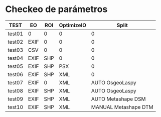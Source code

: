 # Checkeo de parámetros

| TEST   | EO   | ROI  | OptimizeIO | Split                |
|--------|------|------|------------|----------------------|
| test01 | 0    | 0    | 0          | 0                    |
| test02 | EXIF | 0    | 0          | 0                    |
| test03 | CSV  | 0    | 0          | 0                    |
| test04 | EXIF | SHP  | 0          | 0                    |
| test05 | EXIF | SHP  | PSX        | 0                    |
| test06 | EXIF | SHP  | XML        | 0                    |
| test07 | EXIF | 0    | XML        | AUTO OsgeoLaspy      |
| test08 | EXIF | SHP  | XML        | AUTO OsgeoLaspy      |
| test09 | EXIF | SHP  | XML        | AUTO Metashape DSM   |
| test10 | EXIF | SHP  | XML        | MANUAL Metashape DTM |


